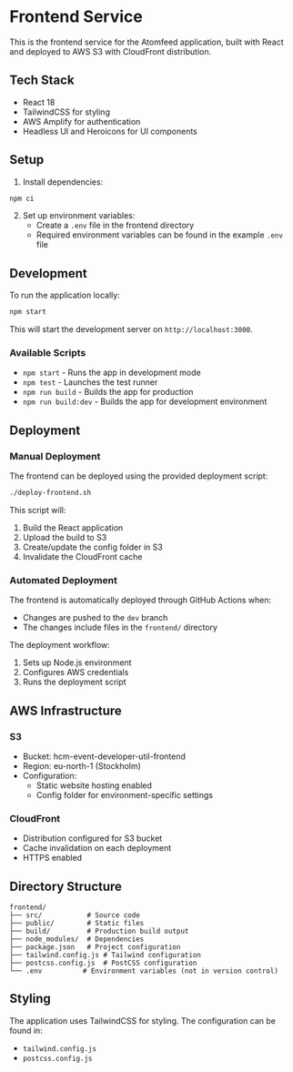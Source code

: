 # Frontend Service

This is the frontend service for the Atomfeed application, built with React and deployed to AWS S3 with CloudFront distribution.

## Tech Stack

- React 18
- TailwindCSS for styling
- AWS Amplify for authentication
- Headless UI and Heroicons for UI components

## Setup

1. Install dependencies:
```bash
npm ci
```

2. Set up environment variables:
   - Create a `.env` file in the frontend directory
   - Required environment variables can be found in the example `.env` file

## Development

To run the application locally:
```bash
npm start
```

This will start the development server on `http://localhost:3000`.

### Available Scripts

- `npm start` - Runs the app in development mode
- `npm test` - Launches the test runner
- `npm run build` - Builds the app for production
- `npm run build:dev` - Builds the app for development environment

## Deployment

### Manual Deployment
The frontend can be deployed using the provided deployment script:

```bash
./deploy-frontend.sh
```

This script will:
1. Build the React application
2. Upload the build to S3
3. Create/update the config folder in S3
4. Invalidate the CloudFront cache

### Automated Deployment
The frontend is automatically deployed through GitHub Actions when:
- Changes are pushed to the `dev` branch
- The changes include files in the `frontend/` directory

The deployment workflow:
1. Sets up Node.js environment
2. Configures AWS credentials
3. Runs the deployment script

## AWS Infrastructure

### S3
- Bucket: hcm-event-developer-util-frontend
- Region: eu-north-1 (Stockholm)
- Configuration:
  - Static website hosting enabled
  - Config folder for environment-specific settings

### CloudFront
- Distribution configured for S3 bucket
- Cache invalidation on each deployment
- HTTPS enabled

## Directory Structure
```
frontend/
├── src/           # Source code
├── public/        # Static files
├── build/         # Production build output
├── node_modules/  # Dependencies
├── package.json   # Project configuration
├── tailwind.config.js # Tailwind configuration
├── postcss.config.js  # PostCSS configuration
└── .env          # Environment variables (not in version control)
```

## Styling
The application uses TailwindCSS for styling. The configuration can be found in:
- `tailwind.config.js`
- `postcss.config.js` 